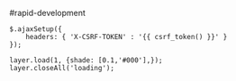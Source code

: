 #rapid-development

```
$.ajaxSetup({
	headers: { 'X-CSRF-TOKEN' : '{{ csrf_token() }}' }
});
```

```
layer.load(1, {shade: [0.1,'#000'],});
layer.closeAll('loading');
```